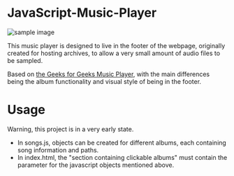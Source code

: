 # JavaScript-Music-Player
![sample image](https://raw.github.com/stratonis/JavaScript-Music-Player/master/sampleimage.png)

This music player is designed to live in the footer of the webpage, originally created for hosting archives, to allow a very small amount of audio files to be sampled. 

Based on [the Geeks for Geeks Music Player](https://github.com/sayantanm19/js-music-player), with the main differences being the album functionality and visual style of being in the footer.

# Usage
Warning, this project is in a very early state.

- In songs.js, objects can be created for different albums, each containing song information and paths.
- In index.html, the "section containing clickable albums" must contain the parameter for the javascript objects mentioned above.
